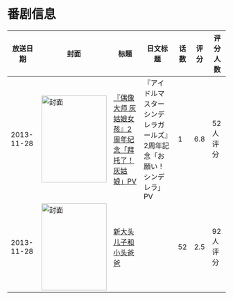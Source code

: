 # 番剧信息

|放送日期|封面|标题|日文标题|话数|评分|评分人数|
|---|---|---|---|---|---|---|
|2013-11-28|<img src="https://lain.bgm.tv/pic/cover/c/dc/7a/354422_ZWEoM.jpg" alt="封面" style="width:150px;height:200px;object-fit:cover;">|[『偶像大师 灰姑娘女孩』2周年纪念「拜托了！灰姑娘」PV](https://bangumi.tv/subject/354422)|『アイドルマスター シンデレラガールズ』2周年記念「お願い！シンデレラ」PV|1|6.8|52人评分|
|2013-11-28|<img src="https://lain.bgm.tv/pic/cover/c/dc/61/115760_Nc4AL.jpg" alt="封面" style="width:150px;height:200px;object-fit:cover;">|[新大头儿子和小头爸爸](https://bangumi.tv/subject/115760)||52|2.5|92人评分|
